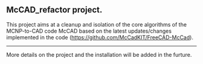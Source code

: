 McCAD_refactor project.
----------------------
This project aims at a cleanup and isolation of the core algorithms of the MCNP-to-CAD code McCAD
based on the latest updates/changes implemented in the code (https://github.com/McCadKIT/FreeCAD-McCad).

-------
More details on the project and the installation will be added in the furture.
